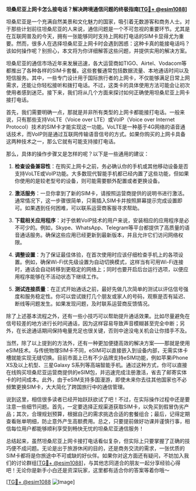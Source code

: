 **坦桑尼亚上网卡怎么接电话？解决跨境通信问题的终极指南[[TG💪+ @esim1088](https://t.me/s/esim1088)]**

坦桑尼亚是一个充满自然美景和文化魅力的国家，吸引着无数游客和商务人士。对于那些计划前往坦桑尼亚的人来说，通信问题是一个不可忽视的重要环节。尤其是在互联网普及的今天，拥有一张能够同时支持上网和打电话的SIM卡显得尤为重要。然而，很多人在选择坦桑尼亚上网卡时会遇到困惑：这种卡真的能接电话吗？该如何操作呢？别担心，本文将为你详细解答这些问题，并提供实用的解决方案。

坦桑尼亚的通信市场近年来发展迅速，各大运营商如TIGO、Airtel、Vodacom等都推出了各种各样的SIM卡套餐。这些套餐通常包括数据流量、本地通话时间以及短信服务。其中，一些专门设计用于国际旅行者的上网卡，不仅能够满足日常上网需求，还能让你轻松接听和拨打电话。不过，这类卡的具体使用方法可能会让初次使用者感到迷茫。接下来，我们将从几个方面来探讨如何正确使用坦桑尼亚上网卡接打电话。

首先，我们需要明确一点，那就是并非所有类型的上网卡都能接打电话。一般来说，只有那些支持VoLTE（Voice over LTE）或VoIP（Voice over Internet Protocol）技术的SIM卡才能实现这一功能。VoLTE是一种基于4G网络的语音通话技术，而VoIP则是通过互联网传输语音信号的方式。如果你购买的上网卡具备这两种技术之一，那么它就有可能支持接打电话。

那么，具体的操作步骤又是怎样的呢？以下是一些通用的建议：

1. **检查设备兼容性**：在购买上网卡之前，务必确认你的手机或其他移动设备是否支持VoLTE或VoIP功能。大多数现代智能手机都已经内置了这些功能，但如果你使用的是较老型号的设备，则可能需要额外配置或者更换设备。

2. **激活服务**：一旦你拿到了新的SIM卡，请按照运营商提供的说明书进行激活。通常情况下，这一步骤很简单，只需插入SIM卡并按照屏幕提示完成设置即可。如果遇到任何困难，可以联系运营商客服寻求帮助。

3. **下载相关应用程序**：对于依赖VoIP技术的用户来说，安装相应的应用程序是必不可少的。例如，Skype、WhatsApp、Telegram等平台都提供了高质量的语音通话服务。确保这些应用已经更新到最新版本，并且允许它们访问网络权限。

4. **调整设置**：为了保证最佳体验，在首次使用时应该仔细检查手机上的各项设置。例如，确保Wi-Fi优先级设置为自动切换模式，这样当有可用Wi-Fi连接时，通话会自动转移到更稳定的网络上；同时也要开启后台运行选项，以便应用程序能够在不活动状态下继续工作。

5. **测试连接质量**：在正式开始通话之前，最好先做几次简单的测试以评估信号强度和服务稳定性。你可以尝试拨打几个朋友或家人的号码，观察是否有延迟、断线等问题发生。如果发现问题，及时联系运营商反馈情况。

除了上述基本流程之外，还有一些小技巧可以帮助提升通话效果。比如尽量避免在信号较差的地方进行长时间通话，因为这样容易导致声音模糊甚至完全中断；另外，在长途通话期间保持电量充足也很关键，否则中途没电关机会让你措手不及。

当然，除了以上提到的方法外，还有一种更加便捷高效的解决方案——那就是使用eSIM技术。与传统物理SIM卡不同，eSIM可以直接嵌入到设备内部，无需实体卡槽就能实现无缝切换。目前市面上已有不少品牌支持eSIM功能，例如苹果iPhone XS及以上机型、三星Galaxy S系列等高端智能手机。通过这种方式，你可以直接在线购买坦桑尼亚运营商提供的eSIM包，并迅速完成注册激活，省去了邮寄实体卡的时间成本。此外，由于eSIM支持多国漫游，即使未来你去往其他国家也不必频繁更换SIM卡，大大简化了跨国旅行中的通信管理。

说到这里，相信很多读者已经开始跃跃欲试了吧！不过，在实际操作过程中还是要注意一些细节问题。首先，一定要选择正规渠道获取SIM卡，以免买到假冒伪劣产品；其次，合理规划预算，根据自己的需求挑选合适的套餐组合；最后，记得定期查看账单明细，防止意外产生高额费用。总之，只要提前做好功课并谨慎行事，相信每位用户都能够顺利享受到畅快无忧的坦桑尼亚通信服务！

总结起来，虽然坦桑尼亚上网卡接打电话看似复杂，但实际上只要掌握了正确的技巧便不成问题。无论是出于旅游休闲的目的，还是商务交流的需求，一张优质的SIM卡都将是你旅途中不可或缺的好伙伴。如果你对这方面还有疑问，不妨加入我们的讨论群组[[TG💪+ @esim1088](https://t.me/s/esim1088)]，与其他志同道合的朋友一起分享经验心得吧！无论你是新手小白还是资深玩家，这里都有适合你的答案等着你哦～

[[TG💪+ @esim1088](https://t.me/s/esim1088) ![Image](https://i.postimg.cc/4NQfJmqS/Snipaste-2025-05-13-00-14-12.png)]